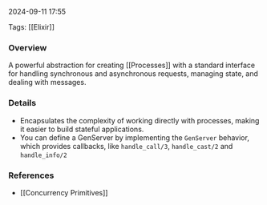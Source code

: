 
2024-09-11 17:55

Tags: [[Elixir]]

### Overview
A powerful abstraction for creating [[Processes]] with a standard interface for handling synchronous and asynchronous requests, managing state, and dealing with messages.

### Details
- Encapsulates the complexity of working directly with processes, making it easier to build stateful applications.
- You can define a GenServer by implementing the `GenServer` behavior, which provides callbacks, like `handle_call/3`, `handle_cast/2` and `handle_info/2`

### References
- [[Concurrency Primitives]]

